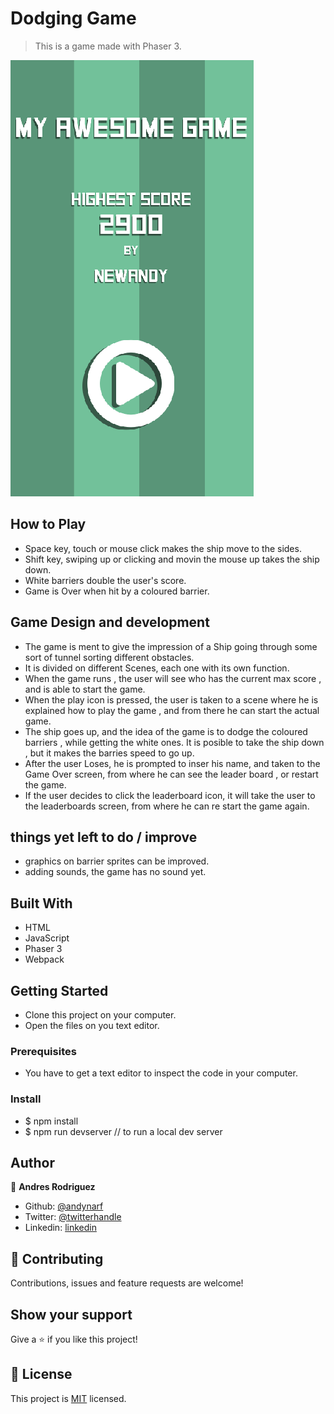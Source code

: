 # Dodging Game

> This is a game made with Phaser 3.

![screenshot](https://raw.githubusercontent.com/andynarf/Dodge-Game/features/Screen%20Shot%202020-06-03%20at%2016.01.50.png)

## How to Play 

- Space key, touch or mouse click makes the ship move to the sides.
- Shift key, swiping up or clicking and movin the mouse up takes the ship down.
- White barriers double the user's score.
- Game is Over when hit by a coloured barrier.



## Game Design and development

- The game is ment to give the impression of a Ship going through some sort of tunnel sorting different obstacles.
- It is divided on different Scenes, each one with its own function. 
- When the game runs , the user will see who has the current max score , and is able to start the game.
- When the play icon is pressed, the user is taken to a scene where he is explained how to play the game , and from there he can start the actual game.
- The ship goes up, and the idea  of the game is to dodge the coloured barriers , while getting the white ones. It is posible to take the ship down , but it makes the barries speed to go up. 
- After the user Loses, he is prompted to inser his name, and taken to the Game Over screen, from where he can see the leader board , or restart the game. 
- If the user decides to click the leaderboard icon, it will take the user to the leaderboards screen, from where he can re start the game again. 

## things yet left to do / improve

- graphics on barrier sprites can be improved.
- adding sounds, the game has no sound yet. 

## Built With

- HTML
- JavaScript
- Phaser 3
- Webpack

## Getting Started

- Clone this project on your computer.
- Open the files on you text editor.


### Prerequisites

- You have to get a text editor to inspect the code in your computer.

### Install

- $ npm install
- $ npm run devserver 
// to run a local dev server

## Author


👤 **Andres Rodriguez**

- Github: [@andynarf](https://github.com/andynarf)
- Twitter: [@twitterhandle](https://twitter.com/untalandy)
- Linkedin: [linkedin](https://www.linkedin.com/in/andres-rodriguez-6b2513181/)

## 🤝 Contributing

Contributions, issues and feature requests are welcome!

## Show your support

Give a ⭐️ if you like this project!


## 📝 License

This project is [MIT](lic.url) licensed.